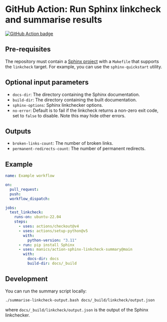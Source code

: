 # GitHub Action: Run Sphinx linkcheck and summarise results

[![GitHub Action badge](https://github.com/manics/action-sphinx-linkcheck-summary/workflows/Test/badge.svg)](https://github.com/manics/action-sphinx-linkcheck-summary/actions)

## Pre-requisites

The repository must contain a [Sphinx project](https://www.sphinx-doc.org) with a `Makefile` that supports the `linkcheck` target.
For example, you can use the `sphinx-quickstart` utility.

## Optional input parameters

- `docs-dir`: The directory containing the Sphinx documentation.
- `build-dir`: The directory containing the built documentation.
- `sphinx-options`: Sphinx linkchecker options.
- `no-error`: Default is to fail if the linkcheck returns a non-zero exit code, set to `false` to disable. Note this may hide other errors.

## Outputs

- `broken-links-count`: The number of broken links.
- `permanent-redirects-count`: The number of permanent redirects.

## Example

```yaml
name: Example workflow

on:
  pull_request:
  push:
  workflow_dispatch:

jobs:
  test_linkcheck:
    runs-on: ubuntu-22.04
    steps:
      - uses: actions/checkout@v4
      - uses: actions/setup-python@v5
        with:
          python-version: "3.11"
      - run: pip install Sphinx
      - uses: manics/action-sphinx-linkcheck-summary@main
        with:
          docs-dir: docs
          build-dir: docs/_build
```

## Development

You can run the summary script locally:

```sh
./summarise-linkcheck-output.bash docs/_build/linkcheck/output.json
```

where `docs/_build/linkcheck/output.json` is the output of the Sphinx linkchecker.
